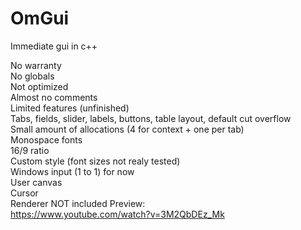 # OmGui

Immediate gui in c++

No warranty  
No globals  
Not optimized  
Almost no comments  
Limited features (unfinished)  
Tabs, fields, slider, labels, buttons, table layout, default cut overflow  
Small amount of allocations (4 for context + one per tab)  
Monospace fonts  
16/9 ratio  
Custom style (font sizes not realy tested)  
Windows input (1 to 1) for now  
User canvas  
Cursor  
Renderer NOT included
Preview:  
https://www.youtube.com/watch?v=3M2QbDEz_Mk
